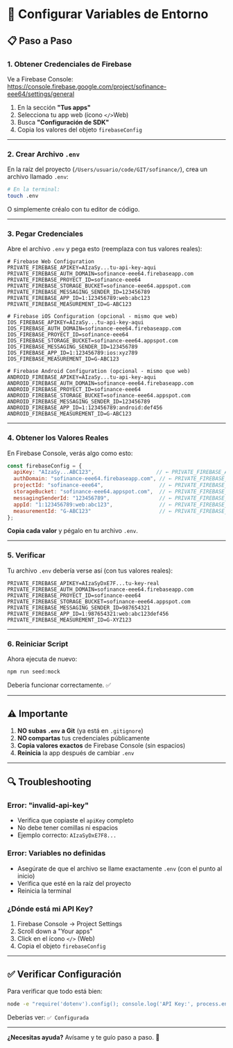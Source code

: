 # 🔧 Configurar Variables de Entorno

## 📋 Paso a Paso

### **1. Obtener Credenciales de Firebase**

Ve a Firebase Console:
https://console.firebase.google.com/project/sofinance-eee64/settings/general

1. En la sección **"Tus apps"**
2. Selecciona tu app web (ícono `</>`Web)
3. Busca **"Configuración de SDK"**
4. Copia los valores del objeto `firebaseConfig`

---

### **2. Crear Archivo `.env`**

En la raíz del proyecto (`/Users/usuario/code/GIT/sofinance/`), crea un archivo llamado `.env`:

```bash
# En la terminal:
touch .env
```

O simplemente créalo con tu editor de código.

---

### **3. Pegar Credenciales**

Abre el archivo `.env` y pega esto (reemplaza con tus valores reales):

```env
# Firebase Web Configuration
PRIVATE_FIREBASE_APIKEY=AIzaSy...tu-api-key-aqui
PRIVATE_FIREBASE_AUTH_DOMAIN=sofinance-eee64.firebaseapp.com
PRIVATE_FIREBASE_PROYECT_ID=sofinance-eee64
PRIVATE_FIREBASE_STORAGE_BUCKET=sofinance-eee64.appspot.com
PRIVATE_FIREBASE_MESSAGING_SENDER_ID=123456789
PRIVATE_FIREBASE_APP_ID=1:123456789:web:abc123
PRIVATE_FIREBASE_MEASUREMENT_ID=G-ABC123

# Firebase iOS Configuration (opcional - mismo que web)
IOS_FIREBASE_APIKEY=AIzaSy...tu-api-key-aqui
IOS_FIREBASE_AUTH_DOMAIN=sofinance-eee64.firebaseapp.com
IOS_FIREBASE_PROYECT_ID=sofinance-eee64
IOS_FIREBASE_STORAGE_BUCKET=sofinance-eee64.appspot.com
IOS_FIREBASE_MESSAGING_SENDER_ID=123456789
IOS_FIREBASE_APP_ID=1:123456789:ios:xyz789
IOS_FIREBASE_MEASUREMENT_ID=G-ABC123

# Firebase Android Configuration (opcional - mismo que web)
ANDROID_FIREBASE_APIKEY=AIzaSy...tu-api-key-aqui
ANDROID_FIREBASE_AUTH_DOMAIN=sofinance-eee64.firebaseapp.com
ANDROID_FIREBASE_PROYECT_ID=sofinance-eee64
ANDROID_FIREBASE_STORAGE_BUCKET=sofinance-eee64.appspot.com
ANDROID_FIREBASE_MESSAGING_SENDER_ID=123456789
ANDROID_FIREBASE_APP_ID=1:123456789:android:def456
ANDROID_FIREBASE_MEASUREMENT_ID=G-ABC123
```

---

### **4. Obtener los Valores Reales**

En Firebase Console, verás algo como esto:

```javascript
const firebaseConfig = {
  apiKey: "AIzaSy...ABC123",                    // ← PRIVATE_FIREBASE_APIKEY
  authDomain: "sofinance-eee64.firebaseapp.com", // ← PRIVATE_FIREBASE_AUTH_DOMAIN
  projectId: "sofinance-eee64",                  // ← PRIVATE_FIREBASE_PROYECT_ID
  storageBucket: "sofinance-eee64.appspot.com",  // ← PRIVATE_FIREBASE_STORAGE_BUCKET
  messagingSenderId: "123456789",                // ← PRIVATE_FIREBASE_MESSAGING_SENDER_ID
  appId: "1:123456789:web:abc123",               // ← PRIVATE_FIREBASE_APP_ID
  measurementId: "G-ABC123"                      // ← PRIVATE_FIREBASE_MEASUREMENT_ID
};
```

**Copia cada valor** y pégalo en tu archivo `.env`.

---

### **5. Verificar**

Tu archivo `.env` debería verse así (con tus valores reales):

```env
PRIVATE_FIREBASE_APIKEY=AIzaSyDxE7F...tu-key-real
PRIVATE_FIREBASE_AUTH_DOMAIN=sofinance-eee64.firebaseapp.com
PRIVATE_FIREBASE_PROYECT_ID=sofinance-eee64
PRIVATE_FIREBASE_STORAGE_BUCKET=sofinance-eee64.appspot.com
PRIVATE_FIREBASE_MESSAGING_SENDER_ID=987654321
PRIVATE_FIREBASE_APP_ID=1:987654321:web:abc123def456
PRIVATE_FIREBASE_MEASUREMENT_ID=G-XYZ123
```

---

### **6. Reiniciar Script**

Ahora ejecuta de nuevo:

```bash
npm run seed:mock
```

Debería funcionar correctamente. ✅

---

## ⚠️ Importante

1. **NO subas `.env` a Git** (ya está en `.gitignore`)
2. **NO compartas** tus credenciales públicamente
3. **Copia valores exactos** de Firebase Console (sin espacios)
4. **Reinicia** la app después de cambiar `.env`

---

## 🔍 Troubleshooting

### **Error: "invalid-api-key"**
- Verifica que copiaste el `apiKey` completo
- No debe tener comillas ni espacios
- Ejemplo correcto: `AIzaSyDxE7F8...`

### **Error: Variables no definidas**
- Asegúrate de que el archivo se llame exactamente `.env` (con el punto al inicio)
- Verifica que esté en la raíz del proyecto
- Reinicia la terminal

### **¿Dónde está mi API Key?**
1. Firebase Console → Project Settings
2. Scroll down a "Your apps"
3. Click en el ícono `</>` (Web)
4. Copia el objeto `firebaseConfig`

---

## ✅ Verificar Configuración

Para verificar que todo está bien:

```bash
node -e "require('dotenv').config(); console.log('API Key:', process.env.PRIVATE_FIREBASE_APIKEY ? '✅ Configurada' : '❌ No configurada')"
```

Deberías ver: `✅ Configurada`

---

**¿Necesitas ayuda?** Avísame y te guío paso a paso. 🚀


